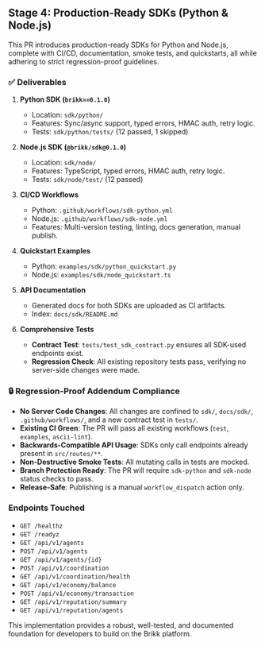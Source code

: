 ## Stage 4: Production-Ready SDKs (Python & Node.js)

This PR introduces production-ready SDKs for Python and Node.js, complete with CI/CD, documentation, smoke tests, and quickstarts, all while adhering to strict regression-proof guidelines.

### ✅ Deliverables

1.  **Python SDK (`brikk==0.1.0`)**
    - Location: `sdk/python/`
    - Features: Sync/async support, typed errors, HMAC auth, retry logic.
    - Tests: `sdk/python/tests/` (12 passed, 1 skipped)

2.  **Node.js SDK (`@brikk/sdk@0.1.0`)**
    - Location: `sdk/node/`
    - Features: TypeScript, typed errors, HMAC auth, retry logic.
    - Tests: `sdk/node/test/` (12 passed)

3.  **CI/CD Workflows**
    - Python: `.github/workflows/sdk-python.yml`
    - Node.js: `.github/workflows/sdk-node.yml`
    - Features: Multi-version testing, linting, docs generation, manual publish.

4.  **Quickstart Examples**
    - Python: `examples/sdk/python_quickstart.py`
    - Node.js: `examples/sdk/node_quickstart.ts`

5.  **API Documentation**
    - Generated docs for both SDKs are uploaded as CI artifacts.
    - Index: `docs/sdk/README.md`

6.  **Comprehensive Tests**
    - **Contract Test**: `tests/test_sdk_contract.py` ensures all SDK-used endpoints exist.
    - **Regression Check**: All existing repository tests pass, verifying no server-side changes were made.

### 🔒 Regression-Proof Addendum Compliance

- **No Server Code Changes**: All changes are confined to `sdk/`, `docs/sdk/`, `.github/workflows/`, and a new contract test in `tests/`.
- **Existing CI Green**: The PR will pass all existing workflows (`test`, `examples`, `ascii-lint`).
- **Backwards-Compatible API Usage**: SDKs only call endpoints already present in `src/routes/**`.
- **Non-Destructive Smoke Tests**: All mutating calls in tests are mocked.
- **Branch Protection Ready**: The PR will require `sdk-python` and `sdk-node` status checks to pass.
- **Release-Safe**: Publishing is a manual `workflow_dispatch` action only.

### Endpoints Touched

- `GET /healthz`
- `GET /readyz`
- `GET /api/v1/agents`
- `POST /api/v1/agents`
- `GET /api/v1/agents/{id}`
- `POST /api/v1/coordination`
- `GET /api/v1/coordination/health`
- `GET /api/v1/economy/balance`
- `POST /api/v1/economy/transaction`
- `GET /api/v1/reputation/summary`
- `GET /api/v1/reputation/agents`

This implementation provides a robust, well-tested, and documented foundation for developers to build on the Brikk platform.

